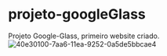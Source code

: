 # projeto-googleGlass
Projeto Google-Glass, primeiro website criado. 
![40e30100-7aa6-11ea-9252-0a5de5bbcae4](https://user-images.githubusercontent.com/63760133/170277158-f3d619de-7d30-47c8-992d-1ec43b6b6b08.png)
